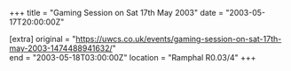 +++
title = "Gaming Session on Sat 17th May 2003"
date = "2003-05-17T20:00:00Z"

[extra]
original = "https://uwcs.co.uk/events/gaming-session-on-sat-17th-may-2003-1474488941632/"    
end = "2003-05-18T03:00:00Z"
location = "Ramphal R0.03/4"
+++



